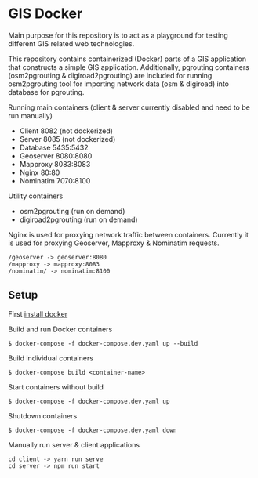 # GIS Docker

Main purpose for this repository is to act as a playground for testing different GIS related web technologies.

This repository contains containerized (Docker) parts of a GIS application that constructs a simple GIS application. 
Additionally, pgrouting containers (osm2pgrouting & digiroad2pgrouting) are included for running osm2pgrouting tool for importing network data (osm & digiroad) into database for pgrouting.

Running main containers (client & server currently disabled and need to be run manually)

- Client 8082 (not dockerized)
- Server 8085 (not dockerized)
- Database 5435:5432
- Geoserver 8080:8080
- Mapproxy 8083:8083
- Nginx 80:80
- Nominatim 7070:8100

Utility containers

- osm2pgrouting (run on demand)
- digiroad2pgrouting (run on demand)

Nginx is used for proxying network traffic between containers. Currently it is used for proxying Geoserver, Mapproxy & Nominatim requests.

```
/geoserver -> geoserver:8080
/mapproxy -> mapproxy:8083
/nominatim/ -> nominatim:8100
```

## Setup

First [install docker](https://docs.docker.com/compose/install/)

Build and run Docker containers

```
$ docker-compose -f docker-compose.dev.yaml up --build
```

Build individual containers

```
$ docker-compose build <container-name>
```

Start containers without build

```
$ docker-compose -f docker-compose.dev.yaml up
```

Shutdown containers

```
$ docker-compose -f docker-compose.dev.yaml down
```

Manually run server & client applications

```
cd client -> yarn run serve
cd server -> npm run start
```
